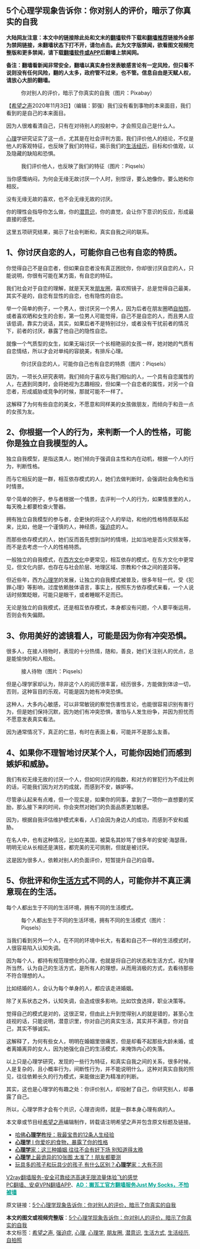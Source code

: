 <h2>5个心理学现象告诉你：你对别人的评价，暗示了你真实的自我</h2> <p class="notice"><b>大陆网友注意：本文中的链接除此处和文末的<a href="https://github.com/bannedbook/fanqiang" >翻墙</a>软件下载和<a href="https://github.com/killgcd/justmysocks/blob/master/README.md">翻墙推荐</a>链接外全部为禁网链接，未翻墙状态下打不开，请勿点击。此为文字版禁闻，欲看图文视频完整版和更多禁闻，请下载<a href="https://github.com/bannedbook/fanqiang">翻墙软件或APP</a>后翻墙上禁闻网。</p><p>备注：翻墙看新闻非常安全，翻墙以真实身份发表敏感言论有一定风险，但只看不说则没有任何风险，翻的人太多，政府管不过来，也不管。信息自由是天赋人权，请放心大胆的翻墙。</b></p>  <div class="entry"> <figure><figcaption>你对别人的评价，暗示了你真实的自我（图片：Pixabay）</figcaption></figure> <p>【<span class='wp_keywordlink_affiliate'><a href="https://www.soundofhope.org" title="希望之声" target="_blank">希望之声</a></span>2020年11月3日】（编辑：郭强）我们没有看到事物的本来面目，我们看到的是自己的本来面目。</p> <p>因为人很难看清自己，只有在对待别人的投射中，才会照见自己是什么人。</p> <p><a href="https://www.bannedbook.org/bnews/tag/%E5%BF%83%E7%90%86/" class="st_tag internal_tag" rel="tag" title="标签 心理 下的日志">心理</a>学研究证实了这一点，尤其是在社会评判方面，我们评价他人的结论，不仅是他人的客观特征，也反映了我们的特征，揭示我们的<a href="https://www.bannedbook.org/bnews/tag/%E7%94%9F%E6%B4%BB%E7%BB%8F%E5%8E%86/" class="st_tag internal_tag" rel="tag" title="标签 生活经历 下的日志">生活经历</a>，目标和价值观，以及隐藏的缺陷和恐惧。</p> <figure><figcaption>我们评价他人，也反映了我们的特征（图片：Piqsels）</figcaption></figure> <p>当你感慨纳闷，为何会无缘无故讨厌一个人时，别惊讶，要么她像你，要么她和你相反。</p> <p>没有无缘无故的喜欢，也不会无缘无故的讨厌。</p> <p>你的理性会指导你怎么做，你的<a href="https://www.bannedbook.org/bnews/tag/%E6%BD%9C%E6%84%8F%E8%AF%86/" class="st_tag internal_tag" rel="tag" title="标签 潜意识 下的日志">潜意识</a>，你的直觉，会让你下意识的反应，形成最直接的感觉。</p> <p>这里五项研究结果，揭示了社会判断和，真实自我之间的联系。</p> <h2>1、你讨厌自恋的人，可能你自己也有自恋的特质。</h2> <p>你觉得自己不是自恋者，但如果自恋者没有真正困扰你，你却很讨厌自恋的人，只能说明，你很有可能在某方面，有自恋的特征。</p> <p>我们社会对于自恋的理解，就是天天发<a href="https://www.bannedbook.org/bnews/tag/%e6%9c%8b%e5%8f%8b%e5%9c%88/" class="st_tag internal_tag" rel="tag" title="标签 朋友圈 下的日志">朋友圈</a>，喜欢照镜子，总是觉得自己最美，其实不是的，自恋有显性的自恋，也有隐性的自恋。</p> <p>举一个简单的例子，一个男人，很讨厌另一个男人，因为后者在朋友圈晒<a href="https://www.bannedbook.org/bnews/tag/%e8%87%aa%e6%8b%8d%e7%85%a7/" class="st_tag internal_tag" rel="tag" title="标签 自拍照 下的日志">自拍照</a>，或者喜欢晒和女生的合影，第一位男人可能觉得，自己不是自恋的人，而且男人应该低调，靠实力说话，其实，如果后者不是特别过分，或者没有干扰前者的情况下，前者的讨厌，暴露了他自己的隐性自恋。</p>  <p>就像一个气质型的女生，如果无端讨厌一个长相艳丽的女孩一样，她对她的气质有自恋情结，所以才会对单纯的容貌美，有排斥心理。</p> <figure><figcaption>你讨厌自恋的人，可能你自己也有自恋的特质（图片：Piqsels）</figcaption></figure> <p>因为，一项长久研究表明，我们倾向于喜欢与我们相似的人，一个具有自恋属性的人，在遇到同类时，会将她视为志趣相投，但如果一个自恋者的属性，对另一个自恋者，形成威胁或竞争的时候，那就可能不一样了。</p> <p>这解释了为何有些自恋的美女，不愿意和同样美的女孩做朋友，而倾向于和丑一点的女孩为友。</p> <h2>2、你根据一个人的行为，来判断一个人的性格，可能你是独立自我模型的人。</h2> <p>独立自我模型，是指这类人，她们倾向于强调自主性和内在动机，根据一个人的行为，判断性格。</p> <p>而与它相反的是一群，相互依存模式的人，她们去做判断时，会强调社会角色和当时情景。</p> <p>举个简单的例子，参与者根据一个情景，去评判一个人的行为，如果情景里的人，每天晚上都要检查火警器。</p> <p>拥有独立自我模型的参与者，会更快的将这个人的举动，和他的性格特质联系起来，比如，他是一个谨慎的人，神经质，<a href="https://www.bannedbook.org/bnews/tag/%E5%BC%BA%E8%BF%AB%E7%97%87/" class="st_tag internal_tag" rel="tag" title="标签 强迫症 下的日志">强迫症</a>的人。</p> <p>而那些依存模式的人，她们反而首先想到当时的情境，比如当地是否火灾频发等，而不是去考虑一个人的性格特质。</p> <p>一般独立的自我模式，在<span class='wp_keywordlink'><a href="https://www.bannedbook.org/forum3/topic47.html" title="西方传统文化汇编" target="_blank">西方文化</a></span>中更常见，相互依存的模式，在东方文化中更常见，但文化内部，也存在与社会阶层、地理区域、宗教和个体之间的差异等。</p> <p>但近些年，西方<a href="https://www.bannedbook.org/bnews/tag/%e5%bf%83%e7%90%86%e5%ad%a6/" class="st_tag internal_tag" rel="tag" title="标签 心理学 下的日志">心理学</a>的发展，让独立的自我模式被普及，很多年轻一代，受《犯罪心理》等影响，过度依赖肢体语言，事实上，按照东方依存模式来看，一个人说话时频繁眨眼，可能只是眼干，或者睡眠不足而已。</p>  <p>无论是独立的自我模式，还是相互依存模式，本身都没有问题，个人要平衡运用，否则会有失偏颇。</p> <h2>3、你用美好的滤镜看人，可能是因为你有冲突恐惧。</h2> <p>很多人，在接人待物时，表现的十分热情，随和，善良，她们关注别人的优点，总是能愉快的和人相处。</p> <figure><figcaption>接人待物（图片：Piqsels）</figcaption></figure> <p>但是心理学家却认为，除非这个人的阅历很丰富，经历很多，方能做到体谅一切，否则，这种盲目的乐观，可能是因为她有冲突恐惧。</p> <p>这种人，大多内心敏感，可以非常敏锐的察觉伤害性言论，也能很容易识别有害行为，但是她们保持沉默，因为她们有冲突恐惧，害怕与人发生纷争，并因为担忧而不愿意发表真实看法。</p> <p>因为通常情况下，真正的仁慈，有时在表面上看，可能并不是那么友善。</p> <h2>4、如果你不理智地讨厌某个人，可能你因她们而感到嫉妒和威胁。</h2> <p>我们有权无缘无故的讨厌一个人，但如何讨厌的指数，和对方的冒犯行为不成比例的话，可能我们因为对方的成就，而感到不安，嫉妒等。</p> <p>尽管承认起来有点难，但一个现实是，如果你的同事，拿到了一项你一直想要的奖励，那么接下来的时间，你会突然对她们的负面品质更加敏感。</p> <p>因为，根据自我评估维护模式来看，人们会因为身边人的成功，而感到不安和威胁。</p> <p>在名人中，也有这种情况，比如在美国，被莫名其妙骂了很多年的安妮·海瑟薇，明明无论从长相还是演技，都完美的无可挑剔，但就是被讨厌。</p> <p>这是因为很多人，依赖对别人的负面评价，短暂提升自己的自尊。</p>  <h2>5、你批评和你<a href="https://www.bannedbook.org/bnews/tag/%E7%94%9F%E6%B4%BB%E6%96%B9%E5%BC%8F/" class="st_tag internal_tag" rel="tag" title="标签 生活方式 下的日志">生活方式</a>不同的人，可能你并不真正满意现在的生活。</h2> <p>每个人都出生于不同的生活环境，拥有不同的生活模式。</p> <figure><figcaption>每个人都出生于不同的生活环境，拥有不同的生活模式（图片：Piqsels）</figcaption></figure> <p>当我们看到另外一个人，在不同的环境中长大，有着和自己不一样的生活模式时，人很容易陷入认知失调。</p> <p>因为每个人，都持有规范理想化的心理，也就是将自己的状态和生活方式，视为理所当然，认为自己的生活方式，是所有人的理想，从而用消极的方式，去看待那些不符合理想的人。</p> <p>比如结婚的人，会认为每个单身的人，都应该走进婚姻。</p> <p>除了关系状态之外，认知失调，会造成很多影响，比如饮食选择，职业决策等。</p> <p>觉得自己的模式是对的，这很正常，但由此上升到觉得别人的就是错的，甚至心生歧视的话，只能说明，潜意识里，你对自己的真实生活，其实并不满意，你对自己，其实不够诚实。</p> <p>这解释了，为何有些女人，明明在婚姻里很痛苦，但是却看不起那些大龄未婚，或者离婚离异的女人，因为她强化自己的生活模式，来掩饰内心的失落。</p> <p>以上只是心理学研究，发现的一些行为特征，和真实自我之间的关系，很多时候，人是复杂的，且小概率行为，间断性行为，并不能说明什么，这种对真实自我的照见，往往依赖长久的行为模式，来能做出更为精准的判断。</p> <p>其实，这也是心理学的有趣之处：你评价别人，却投射了自己，你研究别人，却暴露了自己。</p> <p>所以，心理学界才会有个共识，心理咨询师，就是一群本身心理有病的人。</p>  <p>本文章或节目经<a href="https://www.bannedbook.org/bnews/tag/%e5%b8%8c%e6%9c%9b%e4%b9%8b%e5%a3%b0/" class="st_tag internal_tag" rel="tag" title="标签 希望之声 下的日志">希望之声</a>编辑制作，转载请注明希望之声并包含原文标题及链接。</p> <ul class='op-related-articles' title='相关阅读'> <li><a href='https://www.bannedbook.org/bnews/funmedia/20201026/1420355.html' target='_blank'>哈佛<b>心理学</b>教授：我最宝贵的12条人生经验</a></li> <li><a href='https://www.bannedbook.org/bnews/comments/20201005/1408527.html' target='_blank'><b>心理学</b> Ι 你爱吃的食物，暴露了你的性格</a></li> <li><a href='https://www.bannedbook.org/bnews/lifebaike/20200930/1405411.html' target='_blank'><b>心理学</b>家：这三种婚姻 往往不会有好下场 别知道得太晚</a></li> <li><a href='https://www.bannedbook.org/bnews/funmedia/20200922/1400844.html' target='_blank'><b>心理学</b>上最诡异的10张图 太准了！朋友都要测</a></li> <li><a href='https://www.bannedbook.org/bnews/lifebaike/20200917/1397820.html' target='_blank'>玩具多的孩子和玩具少的孩子 有什么区别？<b>心理学</b>家：大有不同</a></li> </ul> <p class="texttj"> <a href="https://www.bannedbook.org/forum23/topic22702.html" target="_blank">V2ray翻墙服务-安全可靠经济高速无限流量体验飞的感觉</a><br/> <a href="https://github.com/bannedbook/fanqiang/wiki/%E7%A6%81%E9%97%BB%E7%BD%91%E5%AE%89%E5%8D%93%E7%BF%BB%E5%A2%99%E6%96%B0%E9%97%BBAPP" target="_blank">PC翻墙、安卓VPN翻墙APP</a>、<span onclick="window.open('https://github.com/killgcd/justmysocks/blob/master/README.md')" style="font-weight:bold;color:#00A191;cursor:pointer;text-decoration:underline;outline:none">AD：搬瓦工官方翻墙服务Just My Socks，不怕被墙</span></p><p>原文链接：<a class="src_link"  href="https://www.soundofhope.org/post/430396" target="_blank">5个心理学现象告诉你：你对别人的评价，暗示了你真实的自我</a></p><a name='sharetosocial'></a>       <div><b>本文的图文或视频完整版</b>：<a href='https://www.bannedbook.org/bnews/comments/20201103/1424969.html'>5个心理学现象告诉你：你对别人的评价，暗示了你真实的自我</a></div>  </div><!--END ENTRY--> <div class="postfooter"> <div>本文标签：<a href="https://www.bannedbook.org/bnews/tag/%e5%b8%8c%e6%9c%9b%e4%b9%8b%e5%a3%b0/" rel="tag">希望之声</a>, <a href="https://www.bannedbook.org/bnews/tag/%E5%BC%BA%E8%BF%AB%E7%97%87/" rel="tag">强迫症</a>, <a href="https://www.bannedbook.org/bnews/tag/%E5%BF%83%E7%90%86/" rel="tag">心理</a>, <a href="https://www.bannedbook.org/bnews/tag/%e5%bf%83%e7%90%86%e5%ad%a6/" rel="tag">心理学</a>, <a href="https://www.bannedbook.org/bnews/tag/%e6%9c%8b%e5%8f%8b%e5%9c%88/" rel="tag">朋友圈</a>, <a href="https://www.bannedbook.org/bnews/tag/%E6%BD%9C%E6%84%8F%E8%AF%86/" rel="tag">潜意识</a>, <a href="https://www.bannedbook.org/bnews/tag/%E7%94%9F%E6%B4%BB%E6%96%B9%E5%BC%8F/" rel="tag">生活方式</a>, <a href="https://www.bannedbook.org/bnews/tag/%E7%94%9F%E6%B4%BB%E7%BB%8F%E5%8E%86/" rel="tag">生活经历</a>, <a href="https://www.bannedbook.org/bnews/tag/%e8%87%aa%e6%8b%8d%e7%85%a7/" rel="tag">自拍照</a></div>  </div><!--END POSTFOOTER--> 